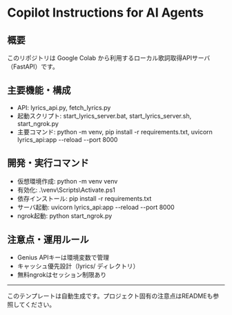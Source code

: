 # Copilot Instructions for AI Agents

## 概要
このリポジトリは Google Colab から利用するローカル歌詞取得APIサーバ（FastAPI）です。

## 主要機能・構成
- API: lyrics_api.py, fetch_lyrics.py
- 起動スクリプト: start_lyrics_server.bat, start_lyrics_server.sh, start_ngrok.py
- 主要コマンド: python -m venv, pip install -r requirements.txt, uvicorn lyrics_api:app --reload --port 8000

## 開発・実行コマンド
- 仮想環境作成: python -m venv venv
- 有効化: .\venv\Scripts\Activate.ps1
- 依存インストール: pip install -r requirements.txt
- サーバ起動: uvicorn lyrics_api:app --reload --port 8000
- ngrok起動: python start_ngrok.py

## 注意点・運用ルール
- Genius APIキーは環境変数で管理
- キャッシュ優先設計（lyrics/ ディレクトリ）
- 無料ngrokはセッション制限あり

---
このテンプレートは自動生成です。プロジェクト固有の注意点はREADMEも参照してください。
